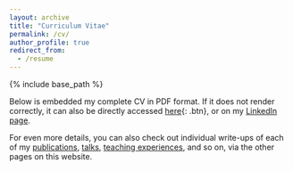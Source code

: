 ```yaml
---
layout: archive
title: "Curriculum Vitae"
permalink: /cv/
author_profile: true
redirect_from:
  - /resume
---
```


{% include base_path %}

Below is embedded my complete CV in PDF format. If it does not render correctly, it can
also be directly accessed [here](/files/cv.pdf){: .btn}, or on my
[LinkedIn page](https://www.linkedin.com/in/dariotrinchero/).

<object data="/files/cv.pdf" width="1000" height="1000" type='application/pdf'></object>

For even more details, you can also check out individual write-ups of each of my
[publications](/publications/), [talks](/talks/), [teaching experiences](/teaching/),
and so on, via the other pages on this website.

<!--- 
What follows is an **abridged** version of my CV.
My **complete** CV is [available in PDF format here](/files/cv.pdf) (also embedded at the
bottom of this page).

## Education

* BSc. in Theoretical Physics, Stellenbosch University, 2019
* BScHons. in Mathematics, Stellenbosch University, 2020
* MSc. in Theoretical Physics, Stellenbosch University, 2022
* Ph.D in Mathematical Physics, Stellenbosch University, 2025 (expected)

My academic transcript can be viewed [here](/files/transcript.pdf).

## Work experience

* Feb 2018 - present: Mathematics learning assistant (see '**Teaching**' below)
  * Stellenbosch University
  * Duties: tutoring, invigilating & marking tests, & lecturing *ad hoc*
  * Subjects: linear algebra, calculus, analysis, algebra, Fredholm theory

* Summer 2019 & 2020: Software development engineer intern
  * Amazon Web Services
  * Projects: Elastic Compute Cloud (EC2)
  * I worked in two teams, developing internal tooling


## Publications

  <ul>{% for post in site.publications %}
    {% include archive-single-cv.html %}
  {% endfor %}</ul>
  
## Talks

  <ul>{% for post in site.talks %}
    {% include archive-single-talk-cv.html %}
  {% endfor %}</ul>
  
## Teaching

  <ul>{% for post in site.teaching %}
    {% include archive-single-cv.html %}
  {% endfor %}</ul>

## Service and leadership

* TODO

## Skills

* Mathematics / physics
  * Quantum field theory
  * Geometry & topology
  * Lie theory
* Computer science
  * Algorithms
  * Programming: Python, Java, C / C++, x86 Assembly, MATLAB / Octave, Web frameworks, etc.
* Soft skills
  * Teaching
  * Writing
  * Public speaking
  * Debating

<br>

---

# Unabridged CV

What follows is my **complete** CV in PDF format, which can also be found at [this
link](/files/cv.pdf), as well as featured on my
[LinkedIn page](https://www.linkedin.com/in/dariotrinchero/).

<object data="/files/cv.pdf" width="1000" height="1000" type='application/pdf'></object>
--->
